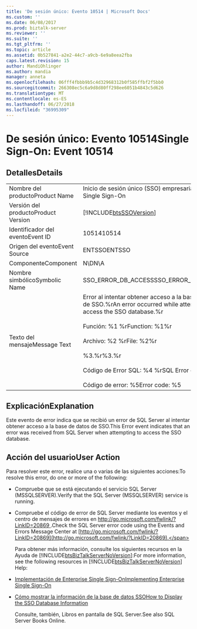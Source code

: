 ```yaml
---
title: 'De sesión único: Evento 10514 | Microsoft Docs'
ms.custom: ''
ms.date: 06/08/2017
ms.prod: biztalk-server
ms.reviewer: ''
ms.suite: ''
ms.tgt_pltfrm: ''
ms.topic: article
ms.assetid: 0b527841-a2e2-44c7-a9cb-6e9a8eea2fba
caps.latest.revision: 15
author: MandiOhlinger
ms.author: mandia
manager: anneta
ms.openlocfilehash: 06fff4fbbb9b5c4d32968312b0f585ffbf2f5bb0
ms.sourcegitcommit: 266308ec5c6a9d8d80ff298ee6051b4843c5d626
ms.translationtype: MT
ms.contentlocale: es-ES
ms.lasthandoff: 06/27/2018
ms.locfileid: "36995309"
---
```

# <a name="single-sign-on-event-10514"></a><span data-ttu-id="a1b13-102">De sesión único: Evento 10514</span><span class="sxs-lookup"><span data-stu-id="a1b13-102">Single Sign-On: Event 10514</span></span>
## <a name="details"></a><span data-ttu-id="a1b13-103">Detalles</span><span class="sxs-lookup"><span data-stu-id="a1b13-103">Details</span></span>  
  
|                 |                                                                                                                                                                                                  |
|-----------------|--------------------------------------------------------------------------------------------------------------------------------------------------------------------------------------------------|
|  <span data-ttu-id="a1b13-104">Nombre del producto</span><span class="sxs-lookup"><span data-stu-id="a1b13-104">Product Name</span></span>   |                                                                                    <span data-ttu-id="a1b13-105">Inicio de sesión único (SSO) empresarial</span><span class="sxs-lookup"><span data-stu-id="a1b13-105">Enterprise Single Sign-On</span></span>                                                                                     |
| <span data-ttu-id="a1b13-106">Versión del producto</span><span class="sxs-lookup"><span data-stu-id="a1b13-106">Product Version</span></span> |                                                                    [!INCLUDE[btsSSOVersion](../includes/btsssoversion-md.md)]                                                                    |
|    <span data-ttu-id="a1b13-107">Identificador del evento</span><span class="sxs-lookup"><span data-stu-id="a1b13-107">Event ID</span></span>     |                                                                                              <span data-ttu-id="a1b13-108">10514</span><span class="sxs-lookup"><span data-stu-id="a1b13-108">10514</span></span>                                                                                               |
|  <span data-ttu-id="a1b13-109">Origen del evento</span><span class="sxs-lookup"><span data-stu-id="a1b13-109">Event Source</span></span>   |                                                                                              <span data-ttu-id="a1b13-110">ENTSSO</span><span class="sxs-lookup"><span data-stu-id="a1b13-110">ENTSSO</span></span>                                                                                              |
|    <span data-ttu-id="a1b13-111">Componente</span><span class="sxs-lookup"><span data-stu-id="a1b13-111">Component</span></span>    |                                                                                               <span data-ttu-id="a1b13-112">N\D</span><span class="sxs-lookup"><span data-stu-id="a1b13-112">N\A</span></span>                                                                                                |
|  <span data-ttu-id="a1b13-113">Nombre simbólico</span><span class="sxs-lookup"><span data-stu-id="a1b13-113">Symbolic Name</span></span>  |                                                                                       <span data-ttu-id="a1b13-114">SSO_ERROR_DB_ACCESS</span><span class="sxs-lookup"><span data-stu-id="a1b13-114">SSO_ERROR_DB_ACCESS</span></span>                                                                                        |
|  <span data-ttu-id="a1b13-115">Texto del mensaje</span><span class="sxs-lookup"><span data-stu-id="a1b13-115">Message Text</span></span>   | <span data-ttu-id="a1b13-116">Error al intentar obtener acceso a la base de datos de SSO.%r</span><span class="sxs-lookup"><span data-stu-id="a1b13-116">An error occurred while attempting to access the SSO database.%r</span></span><br /><br /> <span data-ttu-id="a1b13-117">Función: %1 %r</span><span class="sxs-lookup"><span data-stu-id="a1b13-117">Function: %1%r</span></span><br /><br /> <span data-ttu-id="a1b13-118">Archivo: %2 %r</span><span class="sxs-lookup"><span data-stu-id="a1b13-118">File: %2%r</span></span><br /><br /> <span data-ttu-id="a1b13-119">%3.%r</span><span class="sxs-lookup"><span data-stu-id="a1b13-119">%3.%r</span></span><br /><br /> <span data-ttu-id="a1b13-120">Código de Error SQL: %4 %r</span><span class="sxs-lookup"><span data-stu-id="a1b13-120">SQL Error code: %4%r</span></span><br /><br /> <span data-ttu-id="a1b13-121">Código de error: %5</span><span class="sxs-lookup"><span data-stu-id="a1b13-121">Error code: %5</span></span> |
  
## <a name="explanation"></a><span data-ttu-id="a1b13-122">Explicación</span><span class="sxs-lookup"><span data-stu-id="a1b13-122">Explanation</span></span>  
 <span data-ttu-id="a1b13-123">Este evento de error indica que se recibió un error de SQL Server al intentar obtener acceso a la base de datos de SSO.</span><span class="sxs-lookup"><span data-stu-id="a1b13-123">This Error event indicates that an error was received from SQL Server when attempting to access the SSO database.</span></span>  
  
## <a name="user-action"></a><span data-ttu-id="a1b13-124">Acción del usuario</span><span class="sxs-lookup"><span data-stu-id="a1b13-124">User Action</span></span>  
 <span data-ttu-id="a1b13-125">Para resolver este error, realice una o varias de las siguientes acciones:</span><span class="sxs-lookup"><span data-stu-id="a1b13-125">To resolve this error, do one or more of the following:</span></span>  
  
- <span data-ttu-id="a1b13-126">Compruebe que se está ejecutando el servicio SQL Server (MSSQLSERVER).</span><span class="sxs-lookup"><span data-stu-id="a1b13-126">Verify that the SQL Server (MSSQLSERVER) service is running.</span></span>  
  
- <span data-ttu-id="a1b13-127">Compruebe el código de error de SQL Server mediante los eventos y el centro de mensajes de errores en [ http://go.microsoft.com/fwlink/?LinkID=20869 ](http://go.microsoft.com/fwlink/?LinkID=20869).</span><span class="sxs-lookup"><span data-stu-id="a1b13-127">Check the SQL Server error code using the Events and Errors Message Center at [http://go.microsoft.com/fwlink/?LinkID=20869](http://go.microsoft.com/fwlink/?LinkID=20869).</span></span>  
  
  <span data-ttu-id="a1b13-128">Para obtener más información, consulte los siguientes recursos en la Ayuda de [!INCLUDE[btsBizTalkServerNoVersion](../includes/btsbiztalkservernoversion-md.md)]:</span><span class="sxs-lookup"><span data-stu-id="a1b13-128">For more information, see the following resources in [!INCLUDE[btsBizTalkServerNoVersion](../includes/btsbiztalkservernoversion-md.md)] Help:</span></span>  
  
- [<span data-ttu-id="a1b13-129">Implementación de Enterprise Single Sign-On</span><span class="sxs-lookup"><span data-stu-id="a1b13-129">Implementing Enterprise Single Sign-On</span></span>](../core/implementing-enterprise-single-sign-on.md)  
  
- [<span data-ttu-id="a1b13-130">Cómo mostrar la información de la base de datos SSO</span><span class="sxs-lookup"><span data-stu-id="a1b13-130">How to Display the SSO Database Information</span></span>](../core/how-to-display-the-sso-database-information.md)  
  
  <span data-ttu-id="a1b13-131">Consulte, también, Libros en pantalla de SQL Server.</span><span class="sxs-lookup"><span data-stu-id="a1b13-131">See also SQL Server Books Online.</span></span>